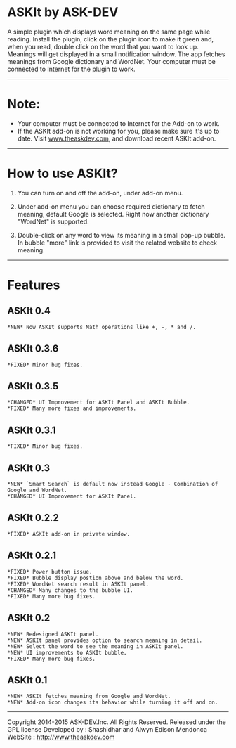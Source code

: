 ASKIt by ASK-DEV
================

A simple plugin which displays word meaning on the same page while reading. Install the plugin, click on the plugin icon to make it green and, when you read, double click on the word that you want to look up. Meanings will get displayed in a small notification window. The app fetches meanings from Google dictionary and WordNet. Your computer must be connected to Internet for the plugin to work.

------------------------------------------------------------------------------------------------------------------------------------

Note:
=====
 - Your computer must be connected to Internet for the Add-on to work.
 - If the ASKIt add-on is not working for you, please make sure it's up to date. Visit www.theaskdev.com, and download recent ASKIt add-on.

------------------------------------------------------------------------------------------------------------------------------------
How to use ASKIt?
=================

1) You can turn on and off the add-on, under add-on menu.

2) Under add-on menu you can choose required dictionary to fetch meaning, default Google is selected. Right now another dictionary "WordNet" is supported. 

3) Double-click on any word to view its meaning in a small pop-up bubble. In bubble "more" link is provided to visit the related website to check meaning.

------------------------------------------------------------------------------------------------------------------------------------
Features
========
ASKIt 0.4
-----------
	*NEW* Now ASKIt supports Math operations like +, -, * and /.
	
ASKIt 0.3.6
-----------
	*FIXED* Minor bug fixes.

ASKIt 0.3.5
-----------
	*CHANGED* UI Improvement for ASKIt Panel and ASKIt Bubble.
	*FIXED* Many more fixes and improvements.
	
ASKIt 0.3.1
-----------
	*FIXED* Minor bug fixes.

ASKIt 0.3
----------
	*NEW* `Smart Search` is default now instead Google - Combination of Google and WordNet.
	*CHANGED* UI Improvement for ASKIt Panel.
 	
ASKIt 0.2.2	
-----------
    *FIXED* ASKIt add-on in private window.

ASKIt 0.2.1
-----------

	*FIXED* Power button issue.
	*FIXED* Bubble display postion above and below the word.
	*FIXED* WordNet search result in ASKIt panel.
	*CHANGED* Many changes to the bubble UI.
	*FIXED* Many more bug fixes. 

ASKIt 0.2
---------

    *NEW* Redesigned ASKIt panel.
    *NEW* ASKIt panel provides option to search meaning in detail.
    *NEW* Select the word to see the meaning in ASKIt panel.
    *NEW* UI improvements to ASKIt bubble.
    *FIXED* Many more bug fixes.

ASKIt 0.1
---------

	*NEW* ASKIt fetches meaning from Google and WordNet.
    *NEW* Add-on icon changes its behavior while turning it off and on. 

------------------------------------------------------------------------------------------------------------------------------------
Copyright 2014-2015 ASK-DEV.Inc.
All Rights Reserved. 
Released under the GPL license
Developed by 	: Shashidhar and Alwyn Edison Mendonca
WebSite 		: http://www.theaskdev.com
